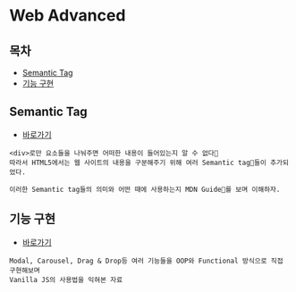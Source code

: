 # Web Advanced

## 목차

* [Semantic Tag](#semantic-tag)
* [기능 구현](#기능-구현)

## Semantic Tag

* [바로가기](./semantic-tag)

```
<div>로만 요소들을 나눠주면 어떠한 내용이 들어있는지 알 수 없다🙅
따라서 HTML5에서는 웹 사이트의 내용을 구분해주기 위해 여러 Semantic tag🙌들이 추가되었다.

이러한 Semantic tag들의 의미와 어떤 때에 사용하는지 MDN Guide📜를 보며 이해하자.
```

## 기능 구현

* [바로가기](./implementation)

```
Modal, Carousel, Drag & Drop등 여러 기능들을 OOP와 Functional 방식으로 직접 구현해보며
Vanilla JS의 사용법을 익혀본 자료
```

